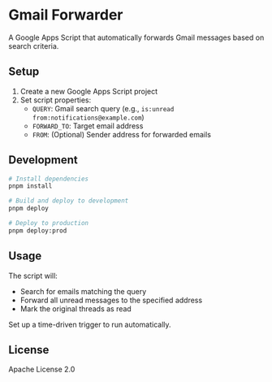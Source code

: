 # Gmail Forwarder

A Google Apps Script that automatically forwards Gmail messages based on search criteria.

## Setup

1. Create a new Google Apps Script project
2. Set script properties:
   - `QUERY`: Gmail search query (e.g., `is:unread from:notifications@example.com`)
   - `FORWARD_TO`: Target email address
   - `FROM`: (Optional) Sender address for forwarded emails

## Development

```bash
# Install dependencies
pnpm install

# Build and deploy to development
pnpm deploy

# Deploy to production
pnpm deploy:prod
```

## Usage

The script will:
- Search for emails matching the query
- Forward all unread messages to the specified address
- Mark the original threads as read

Set up a time-driven trigger to run automatically.

## License

Apache License 2.0

